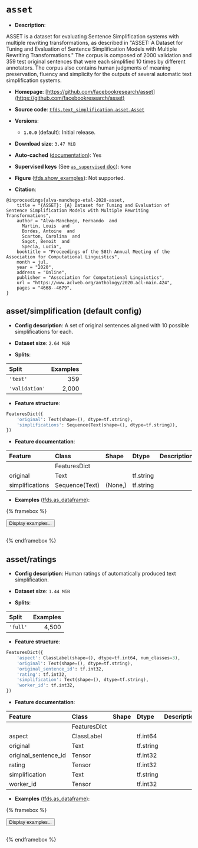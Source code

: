 <div itemscope itemtype="http://schema.org/Dataset">
  <div itemscope itemprop="includedInDataCatalog" itemtype="http://schema.org/DataCatalog">
    <meta itemprop="name" content="TensorFlow Datasets" />
  </div>
  <meta itemprop="name" content="asset" />
  <meta itemprop="description" content="ASSET is a dataset for evaluating Sentence Simplification systems with&#10;multiple rewriting transformations, as described in &quot;ASSET: A Dataset for&#10;Tuning and Evaluation of Sentence Simplification Models with Multiple&#10;Rewriting Transformations.&quot; The corpus is composed of 2000 validation&#10;and 359 test original sentences that were each simplified 10 times by&#10;different annotators. The corpus also contains human judgments of meaning&#10;preservation, fluency and simplicity for the outputs of several automatic&#10;text simplification systems.&#10;&#10;To use this dataset:&#10;&#10;```python&#10;import tensorflow_datasets as tfds&#10;&#10;ds = tfds.load(&#x27;asset&#x27;, split=&#x27;train&#x27;)&#10;for ex in ds.take(4):&#10;  print(ex)&#10;```&#10;&#10;See [the guide](https://www.tensorflow.org/datasets/overview) for more&#10;informations on [tensorflow_datasets](https://www.tensorflow.org/datasets).&#10;&#10;" />
  <meta itemprop="url" content="https://www.tensorflow.org/datasets/catalog/asset" />
  <meta itemprop="sameAs" content="https://github.com/facebookresearch/asset" />
  <meta itemprop="citation" content="@inproceedings{alva-manchego-etal-2020-asset,&#10;    title = &quot;{ASSET}: {A} Dataset for Tuning and Evaluation of Sentence Simplification Models with Multiple Rewriting Transformations&quot;,&#10;    author = &quot;Alva-Manchego, Fernando  and&#10;      Martin, Louis  and&#10;      Bordes, Antoine  and&#10;      Scarton, Carolina  and&#10;      Sagot, Benoit  and&#10;      Specia, Lucia&quot;,&#10;    booktitle = &quot;Proceedings of the 58th Annual Meeting of the Association for Computational Linguistics&quot;,&#10;    month = jul,&#10;    year = &quot;2020&quot;,&#10;    address = &quot;Online&quot;,&#10;    publisher = &quot;Association for Computational Linguistics&quot;,&#10;    url = &quot;https://www.aclweb.org/anthology/2020.acl-main.424&quot;,&#10;    pages = &quot;4668--4679&quot;,&#10;}" />
</div>

# `asset`


*   **Description**:

ASSET is a dataset for evaluating Sentence Simplification systems with multiple
rewriting transformations, as described in "ASSET: A Dataset for Tuning and
Evaluation of Sentence Simplification Models with Multiple Rewriting
Transformations." The corpus is composed of 2000 validation and 359 test
original sentences that were each simplified 10 times by different annotators.
The corpus also contains human judgments of meaning preservation, fluency and
simplicity for the outputs of several automatic text simplification systems.

*   **Homepage**:
    [https://github.com/facebookresearch/asset](https://github.com/facebookresearch/asset)

*   **Source code**:
    [`tfds.text_simplification.asset.Asset`](https://github.com/tensorflow/datasets/tree/master/tensorflow_datasets/text_simplification/asset/asset.py)

*   **Versions**:

    *   **`1.0.0`** (default): Initial release.

*   **Download size**: `3.47 MiB`

*   **Auto-cached**
    ([documentation](https://www.tensorflow.org/datasets/performances#auto-caching)):
    Yes

*   **Supervised keys** (See
    [`as_supervised` doc](https://www.tensorflow.org/datasets/api_docs/python/tfds/load#args)):
    `None`

*   **Figure**
    ([tfds.show_examples](https://www.tensorflow.org/datasets/api_docs/python/tfds/visualization/show_examples)):
    Not supported.

*   **Citation**:

```
@inproceedings{alva-manchego-etal-2020-asset,
    title = "{ASSET}: {A} Dataset for Tuning and Evaluation of Sentence Simplification Models with Multiple Rewriting Transformations",
    author = "Alva-Manchego, Fernando  and
      Martin, Louis  and
      Bordes, Antoine  and
      Scarton, Carolina  and
      Sagot, Benoit  and
      Specia, Lucia",
    booktitle = "Proceedings of the 58th Annual Meeting of the Association for Computational Linguistics",
    month = jul,
    year = "2020",
    address = "Online",
    publisher = "Association for Computational Linguistics",
    url = "https://www.aclweb.org/anthology/2020.acl-main.424",
    pages = "4668--4679",
}
```


## asset/simplification (default config)

*   **Config description**: A set of original sentences aligned with 10 possible
    simplifications for each.

*   **Dataset size**: `2.64 MiB`

*   **Splits**:

Split          | Examples
:------------- | -------:
`'test'`       | 359
`'validation'` | 2,000

*   **Feature structure**:

```python
FeaturesDict({
    'original': Text(shape=(), dtype=tf.string),
    'simplifications': Sequence(Text(shape=(), dtype=tf.string)),
})
```

*   **Feature documentation**:

Feature         | Class          | Shape   | Dtype     | Description
:-------------- | :------------- | :------ | :-------- | :----------
                | FeaturesDict   |         |           |
original        | Text           |         | tf.string |
simplifications | Sequence(Text) | (None,) | tf.string |

*   **Examples**
    ([tfds.as_dataframe](https://www.tensorflow.org/datasets/api_docs/python/tfds/as_dataframe)):

<!-- mdformat off(HTML should not be auto-formatted) -->

{% framebox %}

<button id="displaydataframe">Display examples...</button>
<div id="dataframecontent" style="overflow-x:auto"></div>
<script>
const url = "https://storage.googleapis.com/tfds-data/visualization/dataframe/asset-simplification-1.0.0.html";
const dataButton = document.getElementById('displaydataframe');
dataButton.addEventListener('click', async () => {
  // Disable the button after clicking (dataframe loaded only once).
  dataButton.disabled = true;

  const contentPane = document.getElementById('dataframecontent');
  try {
    const response = await fetch(url);
    // Error response codes don't throw an error, so force an error to show
    // the error message.
    if (!response.ok) throw Error(response.statusText);

    const data = await response.text();
    contentPane.innerHTML = data;
  } catch (e) {
    contentPane.innerHTML =
        'Error loading examples. If the error persist, please open '
        + 'a new issue.';
  }
});
</script>

{% endframebox %}

<!-- mdformat on -->

## asset/ratings

*   **Config description**: Human ratings of automatically produced text
    simplification.

*   **Dataset size**: `1.44 MiB`

*   **Splits**:

Split    | Examples
:------- | -------:
`'full'` | 4,500

*   **Feature structure**:

```python
FeaturesDict({
    'aspect': ClassLabel(shape=(), dtype=tf.int64, num_classes=3),
    'original': Text(shape=(), dtype=tf.string),
    'original_sentence_id': tf.int32,
    'rating': tf.int32,
    'simplification': Text(shape=(), dtype=tf.string),
    'worker_id': tf.int32,
})
```

*   **Feature documentation**:

Feature              | Class        | Shape | Dtype     | Description
:------------------- | :----------- | :---- | :-------- | :----------
                     | FeaturesDict |       |           |
aspect               | ClassLabel   |       | tf.int64  |
original             | Text         |       | tf.string |
original_sentence_id | Tensor       |       | tf.int32  |
rating               | Tensor       |       | tf.int32  |
simplification       | Text         |       | tf.string |
worker_id            | Tensor       |       | tf.int32  |

*   **Examples**
    ([tfds.as_dataframe](https://www.tensorflow.org/datasets/api_docs/python/tfds/as_dataframe)):

<!-- mdformat off(HTML should not be auto-formatted) -->

{% framebox %}

<button id="displaydataframe">Display examples...</button>
<div id="dataframecontent" style="overflow-x:auto"></div>
<script>
const url = "https://storage.googleapis.com/tfds-data/visualization/dataframe/asset-ratings-1.0.0.html";
const dataButton = document.getElementById('displaydataframe');
dataButton.addEventListener('click', async () => {
  // Disable the button after clicking (dataframe loaded only once).
  dataButton.disabled = true;

  const contentPane = document.getElementById('dataframecontent');
  try {
    const response = await fetch(url);
    // Error response codes don't throw an error, so force an error to show
    // the error message.
    if (!response.ok) throw Error(response.statusText);

    const data = await response.text();
    contentPane.innerHTML = data;
  } catch (e) {
    contentPane.innerHTML =
        'Error loading examples. If the error persist, please open '
        + 'a new issue.';
  }
});
</script>

{% endframebox %}

<!-- mdformat on -->